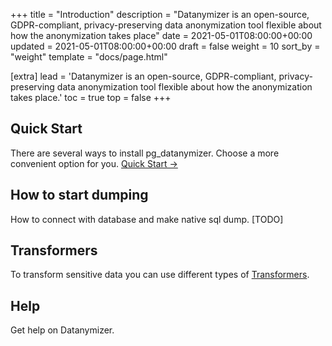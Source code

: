 +++
title = "Introduction"
description = "Datanymizer is an open-source, GDPR-compliant, privacy-preserving data anonymization tool flexible about how the anonymization takes place"
date = 2021-05-01T08:00:00+00:00
updated = 2021-05-01T08:00:00+00:00
draft = false
weight = 10
sort_by = "weight"
template = "docs/page.html"

[extra]
lead = 'Datanymizer is an open-source, GDPR-compliant, privacy-preserving data anonymization tool flexible about how the anonymization takes place.'
toc = true
top = false
+++

## Quick Start

There are several ways to install pg_datanymizer. Choose a more convenient option for you. [Quick Start →](../quick-start/)

## How to start dumping

How to connect with database and make native sql dump. [TODO]

## Transformers

To transform sensitive data you can use different types of [Transformers](/docs/transformers/).

## Help

Get help on Datanymizer.
